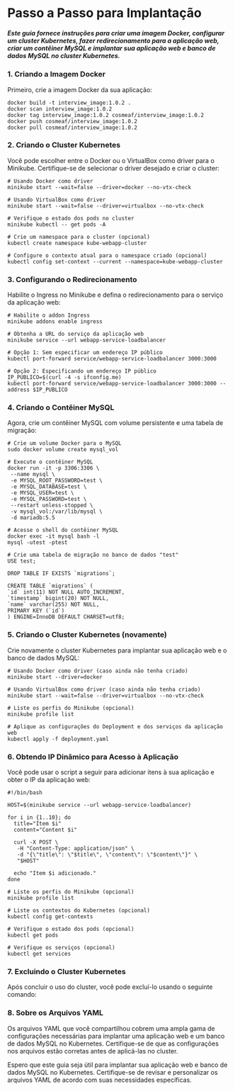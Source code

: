 # Passo a Passo para Implantação

##### Este guia fornece instruções para criar uma imagem Docker, configurar um cluster Kubernetes, fazer redirecionamento para a aplicação web, criar um contêiner MySQL e implantar sua aplicação web e banco de dados MySQL no cluster Kubernetes.

### 1. Criando a Imagem Docker

Primeiro, crie a imagem Docker da sua aplicação:

```
docker build -t interview_image:1.0.2 .
docker scan interview_image:1.0.2
docker tag interview_image:1.0.2 cosmeaf/interview_image:1.0.2
docker push cosmeaf/interview_image:1.0.2
docker pull cosmeaf/interview_image:1.0.2

```

### 2. Criando o Cluster Kubernetes

Você pode escolher entre o Docker ou o VirtualBox como driver para o Minikube. Certifique-se de selecionar o driver desejado e criar o cluster:

```
# Usando Docker como driver
minikube start --wait=false --driver=docker --no-vtx-check

# Usando VirtualBox como driver
minikube start --wait=false --driver=virtualbox --no-vtx-check

# Verifique o estado dos pods no cluster
minikube kubectl -- get pods -A

# Crie um namespace para o cluster (opcional)
kubectl create namespace kube-webapp-cluster

# Configure o contexto atual para o namespace criado (opcional)
kubectl config set-context --current --namespace=kube-webapp-cluster

```

### 3. Configurando o Redirecionamento

Habilite o Ingress no Minikube e defina o redirecionamento para o serviço da aplicação web:

```
# Habilite o addon Ingress
minikube addons enable ingress

# Obtenha a URL do serviço da aplicação web
minikube service --url webapp-service-loadbalancer

# Opção 1: Sem especificar um endereço IP público
kubectl port-forward service/webapp-service-loadbalancer 3000:3000

# Opção 2: Especificando um endereço IP público
IP_PUBLICO=$(curl -4 -s ifconfig.me)
kubectl port-forward service/webapp-service-loadbalancer 3000:3000 --address $IP_PUBLICO

```

### 4. Criando o Contêiner MySQL

Agora, crie um contêiner MySQL com volume persistente e uma tabela de migração:

```
# Crie um volume Docker para o MySQL
sudo docker volume create mysql_vol

# Execute o contêiner MySQL
docker run -it -p 3306:3306 \
 --name mysql \
 -e MYSQL_ROOT_PASSWORD=test \
 -e MYSQL_DATABASE=test \
 -e MYSQL_USER=test \
 -e MYSQL_PASSWORD=test \
 --restart unless-stopped \
 -v mysql_vol:/var/lib/mysql \
 -d mariadb:5.5

# Acesse o shell do contêiner MySQL
docker exec -it mysql bash -l
mysql -utest -ptest

# Crie uma tabela de migração no banco de dados "test"
USE test;

DROP TABLE IF EXISTS `migrations`;

CREATE TABLE `migrations` (
`id` int(11) NOT NULL AUTO_INCREMENT,
`timestamp` bigint(20) NOT NULL,
`name` varchar(255) NOT NULL,
PRIMARY KEY (`id`)
) ENGINE=InnoDB DEFAULT CHARSET=utf8;

```

### 5. Criando o Cluster Kubernetes (novamente)

Crie novamente o cluster Kubernetes para implantar sua aplicação web e o banco de dados MySQL:

```
# Usando Docker como driver (caso ainda não tenha criado)
minikube start --driver=docker

# Usando VirtualBox como driver (caso ainda não tenha criado)
minikube start --wait=false --driver=virtualbox --no-vtx-check

# Liste os perfis do Minikube (opcional)
minikube profile list

# Aplique as configurações do Deployment e dos serviços da aplicação web
kubectl apply -f deployment.yaml

```

### 6. Obtendo IP Dinâmico para Acesso à Aplicação

Você pode usar o script a seguir para adicionar itens à sua aplicação e obter o IP da aplicação web:

```
#!/bin/bash

HOST=$(minikube service --url webapp-service-loadbalancer)

for i in {1..10}; do
  title="Item $i"
  content="Content $i"

  curl -X POST \
   -H "Content-Type: application/json" \
   -d "{\"title\": \"$title\", \"content\": \"$content\"}" \
   "$HOST"

  echo "Item $i adicionado."
done

# Liste os perfis do Minikube (opcional)
minikube profile list

# Liste os contextos do Kubernetes (opcional)
kubectl config get-contexts

# Verifique o estado dos pods (opcional)
kubectl get pods

# Verifique os serviços (opcional)
kubectl get services

```

### 7. Excluindo o Cluster Kubernetes

Após concluir o uso do cluster, você pode excluí-lo usando o seguinte comando:

### 8. Sobre os Arquivos YAML

Os arquivos YAML que você compartilhou cobrem uma ampla gama de configurações necessárias para implantar uma aplicação web e um banco de dados MySQL no Kubernetes. Certifique-se de que as configurações nos arquivos estão corretas antes de aplicá-las no cluster.

Espero que este guia seja útil para implantar sua aplicação web e banco de dados MySQL no Kubernetes. Certifique-se de revisar e personalizar os arquivos YAML de acordo com suas necessidades específicas.
